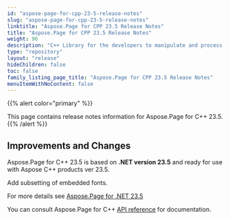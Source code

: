```yaml
---
id: "aspose-page-for-cpp-23-5-release-notes"
slug: "aspose-page-for-cpp-23-5-release-notes"
linktitle: "Aspose.Page for CPP 23.5 Release Notes"
title: "Aspose.Page for CPP 23.5 Release Notes"
weight: 96
description: "C++ Library for the developers to manipulate and process PS, EPS, and XPS files. Release Notes of Aspose.Page API solution for C++ | Release 2023.05"
type: "repository"
layout: "release"
hideChildren: false
toc: false
family_listing_page_title: "Aspose.Page for CPP 23.5 Release Notes"
menuItemWithNoContent: false
---
```


{{% alert color="primary" %}}

This page contains release notes information for Aspose.Page for C++ 23.5.
{{% /alert %}}

## Improvements and Changes

Aspose.Page for C++ 23.5 is based on **.NET version 23.5** and ready for use with Aspose C++ products ver 23.5.

Add subsetting of embedded fonts.

For more details see [Aspose.Page for .NET 23.5](/page/net/release-notes/2023/aspose-page-for-net-23-5-release-notes/)

You can consult Aspose.Page for C++ [API reference](https://apireference.aspose.com/cpp/page/) for documentation.
